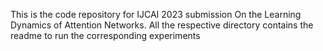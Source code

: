This is the code repository for IJCAI 2023 submission On the Learning Dynamics of Attention Networks.
All the respective directory contains the readme to run the corresponding experiments
